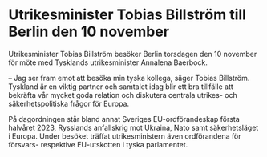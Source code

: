 # Utrikesminister Tobias Billström till Berlin den 10 november

Utrikesminister Tobias Billström besöker Berlin torsdagen den 10 november för möte med Tysklands utrikesminister Annalena Baerbock.

– Jag ser fram emot att besöka min tyska kollega, säger Tobias Billström. Tyskland är en viktig partner och samtalet idag blir ett bra tillfälle att bekräfta vår mycket goda relation och diskutera centrala utrikes- och säkerhetspolitiska frågor för Europa.

På dagordningen står bland annat Sveriges EU-ordförandeskap första halvåret 2023, Rysslands anfallskrig mot Ukraina, Nato samt säkerhetsläget i Europa. Under besöket träffat utrikesministern även ordförandena för försvars- respektive EU-utskotten i tyska parlamentet.
